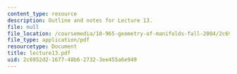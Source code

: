 ```yaml
---
content_type: resource
description: Outline and notes for Lecture 13.
file: null
file_location: /coursemedia/18-965-geometry-of-manifolds-fall-2004/2c6952d2167748b627323ee455a6e949_lecture13.pdf
file_type: application/pdf
resourcetype: Document
title: lecture13.pdf
uid: 2c6952d2-1677-48b6-2732-3ee455a6e949
---
```

